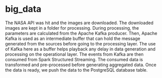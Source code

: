 # big_data

The NASA API was hit and the images are downloaded. The downloaded images are kept in a folder for processing. During processing, the parameters are calculated from the
Apache Kafka producer. Then, Apache Kafka is used as an intermediate buffer that can hold the message generated from the sources before going to the processing layer. The use of
Kafka here as a buffer helps playback any delay in data generation and processing on the operational layer. The events from Kafka are then consumed from Spark Structured Streaming.
The consumed data is transformed and pre-processed before generating aggregated data. Once the data is ready, we push the data to the PostgreSQL database table.
